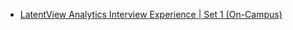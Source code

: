  - [LatentView Analytics Interview Experience | Set 1 (On-Campus)](https://www.geeksforgeeks.org/latent-view-analytics-interview-experience-set-1/)